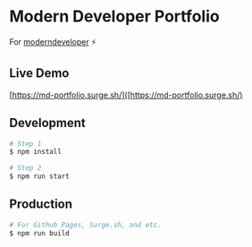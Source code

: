# Modern Developer Portfolio

For [moderndeveloper](https://moderndeveloper.com/) :zap:

## Live Demo

[https://md-portfolio.surge.sh/]([https://md-portfolio.surge.sh/)

## Development

```bash
# Step 1
$ npm install

# Step 2
$ npm run start

```

## Production

```bash
# For Github Pages, Surge.sh, and etc.
$ npm run build
```
